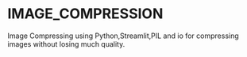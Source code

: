 # IMAGE_COMPRESSION
Image Compressing using Python,Streamlit,PIL and io for compressing images without losing much quality.
